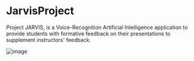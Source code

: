 # JarvisProject
Project JARVIS, is a Voice-Recognition Artificial Intelligence application to provide students with formative feedback on their presentations to supplement instructors' feedback.

![image](https://github.com/Niveditasri/JarvisProject/assets/112811084/2f1212ec-bfb9-4181-a155-de7a71b03bff)
